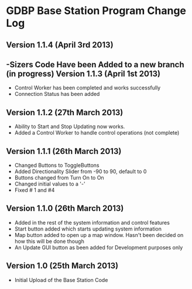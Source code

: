 GDBP Base Station Program Change Log
====================================

Version 1.1.4 (April 3rd 2013)
------------------------------

-Sizers Code Have been Added to a new branch (in progress)
Version 1.1.3 (April 1st 2013)
------------------------------

- Control Worker has been completed and works successfully
- Connection Status has been added

Version 1.1.2 (27th March 2013)
-------------------------------

- Ability to Start and Stop Updating now works.
- Added a Control Worker to handle control operations (not complete)

Version 1.1.1 (26th March 2013)
-----------------------------

- Changed Buttons to ToggleButtons
- Added Directionality Slider from -90 to 90, default to 0
- Buttons changed from Turn On to On
- Changed initial values to a '-'
- Fixed # 1 and #4


Version 1.1.0 (26th March 2013)
-----------------------------

- Added in the rest of the system information and control features
- Start button added which starts updating system information
- Map button added to open up a map window. Hasn't been decided on how this will be done though
- An Update GUI button as been added for Development purposes only



Version 1.0 (25th March 2013)
-----------------------------

- Initial Upload of the Base Station Code


